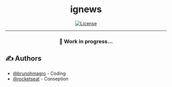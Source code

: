 <h1 align="center">
  ignews
</h1>

<div align="center">

[![License](https://img.shields.io/badge/license-MIT-blue.svg)](/LICENSE)

</div>

---

<h3 align="center"> 🚀 Work in progress...
    <br> 
</h3>


## ✍️ Authors <a name = "authors"></a>

- [@brunohmagro](https://github.com/brunohmagro) - Coding
- [@rocketseat](https://github.com/rocketseat) - Conseption
